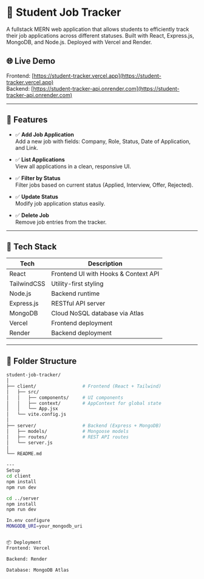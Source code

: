 # 🎯 Student Job Tracker

A fullstack MERN web application that allows students to efficiently track their job applications across different statuses. Built with React, Express.js, MongoDB, and Node.js. Deployed with Vercel and Render.

## 🌐 Live Demo

Frontend: [https://student-tracker.vercel.app](https://student-tracker.vercel.app)  
Backend: [https://student-tracker-api.onrender.com](https://student-tracker-api.onrender.com)

---

## 🚀 Features

- ✅ **Add Job Application**  
  Add a new job with fields: Company, Role, Status, Date of Application, and Link.

- ✅ **List Applications**  
  View all applications in a clean, responsive UI.

- ✅ **Filter by Status**  
  Filter jobs based on current status (Applied, Interview, Offer, Rejected).

- ✅ **Update Status**  
  Modify job application status easily.

- ✅ **Delete Job**  
  Remove job entries from the tracker.

---

## 🧰 Tech Stack

| Tech        | Description                         |
|-------------|-------------------------------------|
| React       | Frontend UI with Hooks & Context API |
| TailwindCSS | Utility-first styling               |
| Node.js     | Backend runtime                     |
| Express.js  | RESTful API server                  |
| MongoDB     | Cloud NoSQL database via Atlas      |
| Vercel      | Frontend deployment                 |
| Render      | Backend deployment                  |

---

## 📁 Folder Structure

```bash
student-job-tracker/
│
├── client/                 # Frontend (React + Tailwind)
│   ├── src/
│   │   ├── components/     # UI components
│   │   ├── context/        # AppContext for global state
│   │   └── App.jsx
│   └── vite.config.js
│
├── server/                 # Backend (Express + MongoDB)
│   ├── models/             # Mongoose models
│   ├── routes/             # REST API routes
│   └── server.js
│
└── README.md

---
Setup
cd client
npm install
npm run dev

cd ../server
npm install
npm run dev

In.env configure
MONGODB_URI=your_mongodb_uri


📦 Deployment
Frontend: Vercel

Backend: Render

Database: MongoDB Atlas






